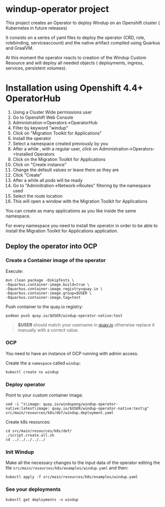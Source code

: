 # windup-operator project

This project creates an Operator to deploy Windup on an Openshift cluster ( Kubernetes in future releases)

It consists on a series of yaml files to deploy the operator (CRD, role, rolebinding, serviceaccount) and the native
artifact compiled using Quarkus and GraalVM.

At this moment the operator reacts to creation of the Windup Custom Resource and will deploy all needed objects (
deployments, ingress, services, persistent volumes).

# Installation using Openshift 4.4+ OperatorHub

1. Using a Cluster Wide permissions user
2. Go to Openshift Web Console
3. Administration->Operators->OperatorHub
4. Filter by keyword "windup"
5. Click on "Migration Toolkit for Applications"
6. Install the operator
7. Select a namespace created previously by you
8. After a while , with a regular user, click on Administration->Operators->Installed Operators
9. Click on the Migration Toolkit for Applications
10. Click on "Create instance"
11. Change the default values or leave them as they are
12. Click "Create"
13. After a while all pods will be ready
14. Go to "Adminitration->Network->Routes" filtering by the namespace used
15. Select the route location
16. This will open a window with the Migration Toolkit for Applications

You can create as many applications as you like inside the same namespace.

For every namespace you need to install the operator in order to be able to install the Migration Toolkit for
Applications application.

## Deploy the operator into OCP

### Create a Container image of the operator

Execute:

```shell
mvn clean package -DskipTests \
-Dquarkus.container-image.build=true \
-Dquarkus.container-image.registry=quay.io \
-Dquarkus.container-image.group=$USER \
-Dquarkus.container-image.tag=test
```

Push container to the quay.io registry:

```shell
podman push quay.io/$USER/windup-operator-native:test
```

> **$USER** should match your username in [quay.io](https://quay.io/) otherwise replace it manually with a correct value.

### OCP

You need to have an instance of OCP running with admin access.

Create the a `namespace` called `windup`:

```shell
kubectl create ns windup
```

### Deploy operator

Point to your custom container image:

```shell
sed -i "s\image: quay.io/windupeng/windup-operator-native:latest\image: quay.io/$USER/windup-operator-native:test\g" src/main/resources/k8s/def/windup.deployment.yaml
```

Create k8s resources:

```shell
cd src/main/resources/k8s/def/
./script.create.all.sh
cd ../../../../../
```

### Init Windup

Make all the necessary changes to the input data of the operator editing the file `src/main/resources/k8s/examples/windup.yaml` and then:

```shell
kubectl apply -f src/main/resources/k8s/examples/windup.yaml
```

### See your deployments

```shell
kubectl get deployments -n windup
```